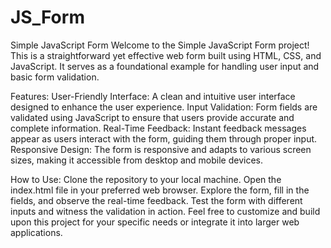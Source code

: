 # JS_Form
Simple JavaScript Form
Welcome to the Simple JavaScript Form project! This is a straightforward yet effective web form built using
HTML, CSS, and JavaScript. It serves as a foundational example for handling user input and basic form validation.

Features:
User-Friendly Interface: A clean and intuitive user interface designed to enhance the user experience.
Input Validation: Form fields are validated using JavaScript to ensure that users provide accurate and complete information.
Real-Time Feedback: Instant feedback messages appear as users interact with the form, guiding them through proper input.
Responsive Design: The form is responsive and adapts to various screen sizes, making it accessible from desktop and mobile devices.

How to Use:
Clone the repository to your local machine.
Open the index.html file in your preferred web browser.
Explore the form, fill in the fields, and observe the real-time feedback.
Test the form with different inputs and witness the validation in action.
Feel free to customize and build upon this project for your specific needs or integrate it into larger web applications.
